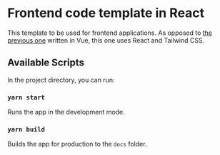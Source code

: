 # Frontend code template in React

This template to be used for frontend applications. As opposed to [the previous one](https://github.com/backmeupplz/frontend-starter) written in Vue, this one uses React and Tailwind CSS.

## Available Scripts

In the project directory, you can run:

### `yarn start`

Runs the app in the development mode.

### `yarn build`

Builds the app for production to the `docs` folder.
